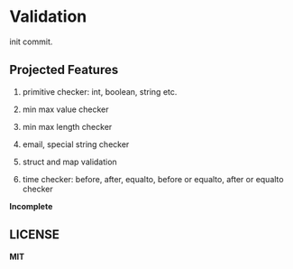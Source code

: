 # Validation

init commit.

## Projected Features

1. primitive checker: int, boolean, string etc.

1. min max value checker

1. min max length checker

1. email, special string checker

1. struct and map validation

1. time checker: before, after, equalto, before or equalto, after or equalto checker

**Incomplete**

## LICENSE

**MIT**
